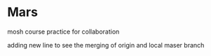 # Mars
mosh course practice for collaboration

adding new line to see the merging of origin and local maser branch

